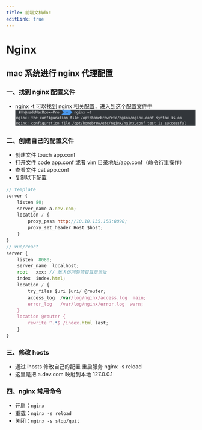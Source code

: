 ```yaml
---
title: 前端文档doc
editLink: true
---
```


# Nginx

## mac 系统进行 nginx 代理配置

### 一、找到 nginx 配置文件

- nginx -t 可以找到 nginx 相关配置，进入到这个配置文件中 ![Alt text](image.png)

### 二、创建自己的配置文件

- 创建文件 touch app.conf
- 打开文件 code app.conf 或者 vim 目录地址/app.conf（命令行里操作）
- 查看文件 cat app.conf
- 复制以下配置

```JavaScript
// template
server {
    listen 80;
    server_name a.dev.com;
    location / {
        proxy_pass http://10.10.135.158:8090;
        proxy_set_header Host $host;
    }
}
// vue/react
server {
    listen  8080;
    server_name  localhost;
    root   xxx; // 放入访问的项目目录地址
    index  index.html;
    location / {
        try_files $uri $uri/ @router;
        access_log  /var/log/nginx/access.log  main;
        error_log   /var/log/nginx/error.log  warn;
    }
    location @router {
        rewrite ^.*$ /index.html last;
    }
}

```

### 三、修改 hosts

- 通过 ihosts 修改自己的配置 重启服务 nginx -s reload
- 这里是把 a.dev.com 映射到本地 127.0.0.1

### 四、nginx 常用命令

- 开启：`nginx`
- 重载：`nginx -s reload`
- 关闭：`nginx -s stop/quit`
